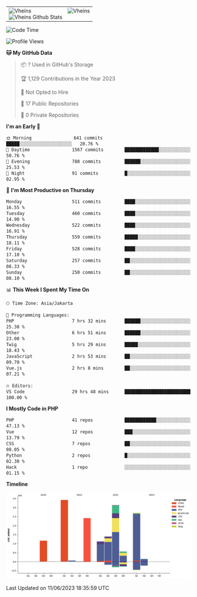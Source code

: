 <table>
  <tr>
    <td valign="top">
      <img src="https://github-readme-streak-stats.herokuapp.com/?user=Vheins&" alt="Vheins" /><br/>
      <img src="https://github-readme-stats.vercel.app/api?username=vheins&count_private=true&show_icons=true" alt="Vheins Github Stats">
    </td>
    <td valign="top">
      <img src="https://github-readme-stats.vercel.app/api/top-langs/?username=Vheins&count_private=true" alt="Vheins" /><br/>
    </td>
  </tr>
</table>

<!--START_SECTION:waka-->
![Code Time](http://img.shields.io/badge/Code%20Time-281%20hrs%2045%20mins-blue)

![Profile Views](http://img.shields.io/badge/Profile%20Views-0-blue)

**🐱 My GitHub Data** 

> 📦 ? Used in GitHub's Storage 
 > 
> 🏆 1,129 Contributions in the Year 2023
 > 
> 🚫 Not Opted to Hire
 > 
> 📜 17 Public Repositories 
 > 
> 🔑 0 Private Repositories 
 > 
**I'm an Early 🐤** 

```text
🌞 Morning                641 commits         █████░░░░░░░░░░░░░░░░░░░░   20.76 % 
🌆 Daytime                1567 commits        █████████████░░░░░░░░░░░░   50.76 % 
🌃 Evening                788 commits         ██████░░░░░░░░░░░░░░░░░░░   25.53 % 
🌙 Night                  91 commits          █░░░░░░░░░░░░░░░░░░░░░░░░   02.95 % 
```
📅 **I'm Most Productive on Thursday** 

```text
Monday                   511 commits         ████░░░░░░░░░░░░░░░░░░░░░   16.55 % 
Tuesday                  460 commits         ████░░░░░░░░░░░░░░░░░░░░░   14.90 % 
Wednesday                522 commits         ████░░░░░░░░░░░░░░░░░░░░░   16.91 % 
Thursday                 559 commits         █████░░░░░░░░░░░░░░░░░░░░   18.11 % 
Friday                   528 commits         ████░░░░░░░░░░░░░░░░░░░░░   17.10 % 
Saturday                 257 commits         ██░░░░░░░░░░░░░░░░░░░░░░░   08.33 % 
Sunday                   250 commits         ██░░░░░░░░░░░░░░░░░░░░░░░   08.10 % 
```


📊 **This Week I Spent My Time On** 

```text
🕑︎ Time Zone: Asia/Jakarta

💬 Programming Languages: 
PHP                      7 hrs 32 mins       ██████░░░░░░░░░░░░░░░░░░░   25.30 % 
Other                    6 hrs 51 mins       ██████░░░░░░░░░░░░░░░░░░░   23.00 % 
Twig                     5 hrs 29 mins       █████░░░░░░░░░░░░░░░░░░░░   18.43 % 
JavaScript               2 hrs 53 mins       ██░░░░░░░░░░░░░░░░░░░░░░░   09.70 % 
Vue.js                   2 hrs 8 mins        ██░░░░░░░░░░░░░░░░░░░░░░░   07.21 % 

🔥 Editors: 
VS Code                  29 hrs 48 mins      █████████████████████████   100.00 % 
```

**I Mostly Code in PHP** 

```text
PHP                      41 repos            ████████████░░░░░░░░░░░░░   47.13 % 
Vue                      12 repos            ███░░░░░░░░░░░░░░░░░░░░░░   13.79 % 
CSS                      7 repos             ██░░░░░░░░░░░░░░░░░░░░░░░   08.05 % 
Python                   2 repos             █░░░░░░░░░░░░░░░░░░░░░░░░   02.30 % 
Hack                     1 repo              ░░░░░░░░░░░░░░░░░░░░░░░░░   01.15 % 
```



**Timeline**

![Lines of Code chart](https://raw.githubusercontent.com/vheins/vheins/main/assets/bar_graph.png)


 Last Updated on 11/06/2023 18:35:59 UTC
<!--END_SECTION:waka-->
